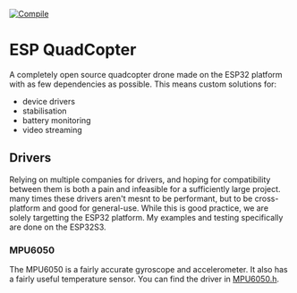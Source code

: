 [![Compile](https://github.com/sudoDeVinci/ESP-QuadCopter/actions/workflows/compile.yml/badge.svg?branch=main)](https://github.com/sudoDeVinci/ESP-QuadCopter/actions/workflows/compile.yml)

# ESP QuadCopter

A completely open source quadcopter drone made on the ESP32 platform with as few dependencies as possible.
This means custom solutions for:
- device drivers
- stabilisation
- battery monitoring
- video streaming


## Drivers

Relying on multiple companies for drivers, and hoping for compatibility between them is both a pain and infeasible for a sufficiently large project. many times these drivers aren't mesnt to be performant, but to be cross-platform and good for general-use. While this is good practice, we are solely targetting the ESP32 platform. My examples and testing specifically are done on the ESP32S3. 

### MPU6050
The MPU6050 is a fairly accurate gyroscope and accelerometer. It also has a fairly useful temperature sensor. 
You can find the driver in [MPU6050.h](MPU6050.h).
